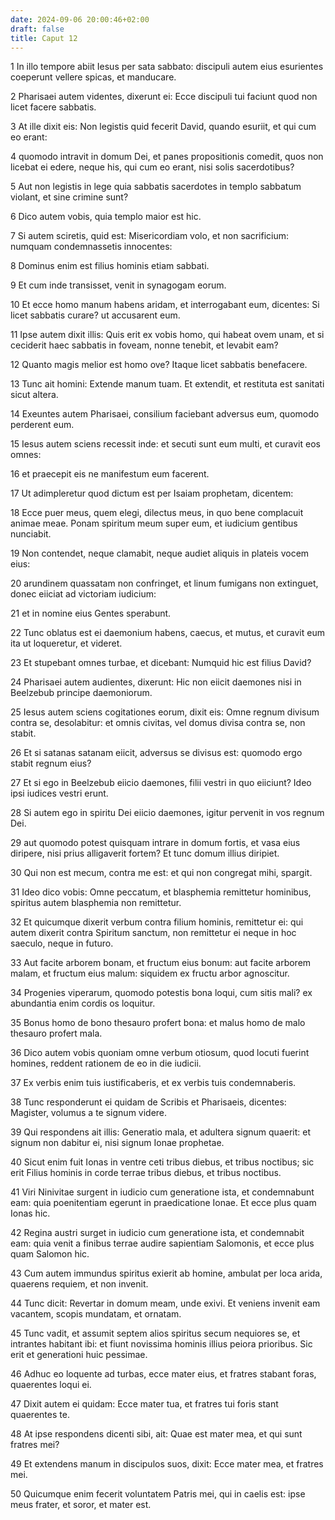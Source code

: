 ```yaml
---
date: 2024-09-06 20:00:46+02:00
draft: false
title: Caput 12
---
```





1 In illo tempore abiit Iesus per sata sabbato: discipuli autem eius esurientes coeperunt vellere spicas, et manducare.

2 Pharisaei autem videntes, dixerunt ei: Ecce discipuli tui faciunt quod non licet facere sabbatis.

3 At ille dixit eis: Non legistis quid fecerit David, quando esuriit, et qui cum eo erant:

4 quomodo intravit in domum Dei, et panes propositionis comedit, quos non licebat ei edere, neque his, qui cum eo erant, nisi solis sacerdotibus?

5 Aut non legistis in lege quia sabbatis sacerdotes in templo sabbatum violant, et sine crimine sunt?

6 Dico autem vobis, quia templo maior est hic.

7 Si autem sciretis, quid est: Misericordiam volo, et non sacrificium: numquam condemnassetis innocentes:

8 Dominus enim est filius hominis etiam sabbati.

9 Et cum inde transisset, venit in synagogam eorum.

10 Et ecce homo manum habens aridam, et interrogabant eum, dicentes: Si licet sabbatis curare? ut accusarent eum.

11 Ipse autem dixit illis: Quis erit ex vobis homo, qui habeat ovem unam, et si ceciderit haec sabbatis in foveam, nonne tenebit, et levabit eam?

12 Quanto magis melior est homo ove? Itaque licet sabbatis benefacere.

13 Tunc ait homini: Extende manum tuam. Et extendit, et restituta est sanitati sicut altera.

14 Exeuntes autem Pharisaei, consilium faciebant adversus eum, quomodo perderent eum.

15 Iesus autem sciens recessit inde: et secuti sunt eum multi, et curavit eos omnes:

16 et praecepit eis ne manifestum eum facerent.

17 Ut adimpleretur quod dictum est per Isaiam prophetam, dicentem:

18 Ecce puer meus, quem elegi, dilectus meus, in quo bene complacuit animae meae. Ponam spiritum meum super eum, et iudicium gentibus nunciabit.

19 Non contendet, neque clamabit, neque audiet aliquis in plateis vocem eius:

20 arundinem quassatam non confringet, et linum fumigans non extinguet, donec eiiciat ad victoriam iudicium:

21 et in nomine eius Gentes sperabunt.

22 Tunc oblatus est ei daemonium habens, caecus, et mutus, et curavit eum ita ut loqueretur, et videret.

23 Et stupebant omnes turbae, et dicebant: Numquid hic est filius David?

24 Pharisaei autem audientes, dixerunt: Hic non eiicit daemones nisi in Beelzebub principe daemoniorum.

25 Iesus autem sciens cogitationes eorum, dixit eis: Omne regnum divisum contra se, desolabitur: et omnis civitas, vel domus divisa contra se, non stabit.

26 Et si satanas satanam eiicit, adversus se divisus est: quomodo ergo stabit regnum eius?

27 Et si ego in Beelzebub eiicio daemones, filii vestri in quo eiiciunt? Ideo ipsi iudices vestri erunt.

28 Si autem ego in spiritu Dei eiicio daemones, igitur pervenit in vos regnum Dei.

29 aut quomodo potest quisquam intrare in domum fortis, et vasa eius diripere, nisi prius alligaverit fortem? Et tunc domum illius diripiet.

30 Qui non est mecum, contra me est: et qui non congregat mihi, spargit.

31 Ideo dico vobis: Omne peccatum, et blasphemia remittetur hominibus, spiritus autem blasphemia non remittetur.

32 Et quicumque dixerit verbum contra filium hominis, remittetur ei: qui autem dixerit contra Spiritum sanctum, non remittetur ei neque in hoc saeculo, neque in futuro.

33 Aut facite arborem bonam, et fructum eius bonum: aut facite arborem malam, et fructum eius malum: siquidem ex fructu arbor agnoscitur.

34 Progenies viperarum, quomodo potestis bona loqui, cum sitis mali? ex abundantia enim cordis os loquitur.

35 Bonus homo de bono thesauro profert bona: et malus homo de malo thesauro profert mala.

36 Dico autem vobis quoniam omne verbum otiosum, quod locuti fuerint homines, reddent rationem de eo in die iudicii.

37 Ex verbis enim tuis iustificaberis, et ex verbis tuis condemnaberis.

38 Tunc responderunt ei quidam de Scribis et Pharisaeis, dicentes: Magister, volumus a te signum videre.

39 Qui respondens ait illis: Generatio mala, et adultera signum quaerit: et signum non dabitur ei, nisi signum Ionae prophetae.

40 Sicut enim fuit Ionas in ventre ceti tribus diebus, et tribus noctibus; sic erit Filius hominis in corde terrae tribus diebus, et tribus noctibus.

41 Viri Ninivitae surgent in iudicio cum generatione ista, et condemnabunt eam: quia poenitentiam egerunt in praedicatione Ionae. Et ecce plus quam Ionas hic.

42 Regina austri surget in iudicio cum generatione ista, et condemnabit eam: quia venit a finibus terrae audire sapientiam Salomonis, et ecce plus quam Salomon hic.

43 Cum autem immundus spiritus exierit ab homine, ambulat per loca arida, quaerens requiem, et non invenit.

44 Tunc dicit: Revertar in domum meam, unde exivi. Et veniens invenit eam vacantem, scopis mundatam, et ornatam.

45 Tunc vadit, et assumit septem alios spiritus secum nequiores se, et intrantes habitant ibi: et fiunt novissima hominis illius peiora prioribus. Sic erit et generationi huic pessimae.

46 Adhuc eo loquente ad turbas, ecce mater eius, et fratres stabant foras, quaerentes loqui ei.

47 Dixit autem ei quidam: Ecce mater tua, et fratres tui foris stant quaerentes te.

48 At ipse respondens dicenti sibi, ait: Quae est mater mea, et qui sunt fratres mei?

49 Et extendens manum in discipulos suos, dixit: Ecce mater mea, et fratres mei.

50 Quicumque enim fecerit voluntatem Patris mei, qui in caelis est: ipse meus frater, et soror, et mater est.

